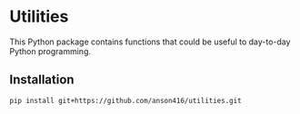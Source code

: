 # Utilities

This Python package contains functions that could be useful to day-to-day Python programming.

## Installation

```bash
pip install git+https://github.com/anson416/utilities.git
```
